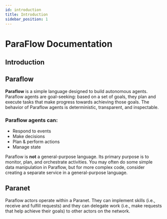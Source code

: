 ```yaml
---
id: introduction
title: Introduction
sidebar_position: 1
---
```


# ParaFlow Documentation

## Introduction

## Paraflow

**Paraflow** is a simple language designed to build autonomous agents. Paraflow agents are goal-seeking: based on a set of goals, they plan and execute tasks that make progress towards achieving those goals. The behavior of Paraflow agents is deterministic, transparent, and inspectable. 

### Paraflow agents can:
- Respond to events
- Make decisions
- Plan & perform actions
- Manage state

Paraflow is **not** a general-purpose language. Its primary purpose is to monitor, plan, and orchestrate activities. You may often do some simple data manipulation in Paraflow, but for more complex code, consider creating a separate service in a general-purpose language.

## Paranet

Paraflow actors operate within a Paranet. They can implement skills (i.e., receive and fulfill requests) and they can delegate work (i.e., make requests that help achieve their goals) to other actors on the network.

